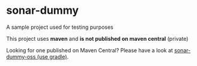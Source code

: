 # sonar-dummy

A sample project used for testing purposes

This project uses **maven** and **is not published on maven central** (private)

Looking for one published on Maven Central? Please have a look at [sonar-dummy-oss (use gradle)](https://github.com/SonarSource/sonar-dummy-oss).
